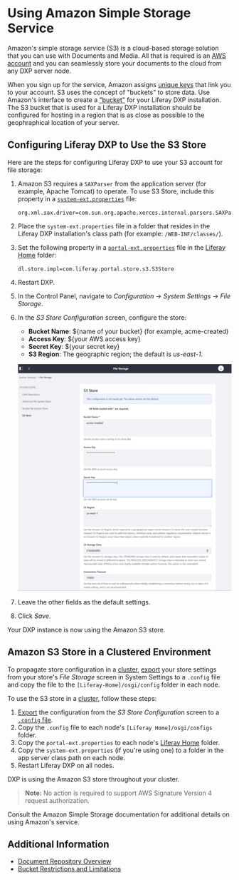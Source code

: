# Using Amazon Simple Storage Service

Amazon's simple storage service (S3) is a cloud-based storage solution that you can use with Documents and Media. All that is required is an [AWS account](https://aws.amazon.com/s3/) and you can seamlessly store your documents to the cloud from any DXP server node.

When you sign up for the service, Amazon assigns [unique keys](https://docs.aws.amazon.com/general/latest/gr/aws-sec-cred-types.html/) that link you to your account. S3 uses the concept of "buckets" to store data. Use Amazon's interface to create a ["bucket"](https://docs.aws.amazon.com/AmazonS3/latest/user-guide/create-bucket.html) for your Liferay DXP installation. The S3 bucket that is used for a Liferay DXP installation should be configured for hosting in a region that is as close as possible to the geophraphical location of your server.

## Configuring Liferay DXP to Use the S3 Store

Here are the steps for configuring Liferay DXP to use your S3 account for file storage:

1. Amazon S3 requires a `SAXParser` from the application server (for example, Apache Tomcat) to operate. To use S3 Store, include this property in a [`system-ext.properties`](../../14-reference/04-system-properties.md) file:

    ```properties
    org.xml.sax.driver=com.sun.org.apache.xerces.internal.parsers.SAXParser
    ```

1. Place the `system-ext.properties` file in a folder that resides in the Liferay DXP installation's class path (for example: `/WEB-INF/classes/`).

1. Set the following property in a [`portal-ext.properties`](../../14-reference/03-portal-properties.md) file in the [Liferay Home](../../14-reference/01-liferay-home.md) folder:

    ```properties
    dl.store.impl=com.liferay.portal.store.s3.S3Store
    ```

1. Restart DXP.
1. In the Control Panel, navigate to *Configuration* &rarr; *System Settings* &rarr; *File Storage*.
1. In the *S3 Store Configuration* screen, configure the store:

    * **Bucket Name**: ${name of your bucket} (for example, acme-created)
    * **Access Key**: ${your AWS access key}
    * **Secret Key**: ${your secret key}
    * **S3 Region**: The geographic region; the default is _us-east-1_.

    ![Amazon S3 Store Configurations](./using-amazon-s3-store/images/01.png)

1. Leave the other fields as the default settings.
1. Click _Save_.

Your DXP instance is now using the Amazon S3 store.

## Amazon S3 Store in a Clustered Environment

<!-- Please update the below links to the relevant clustering articles as needed. -->
To propagate store configuration in a [cluster](https://help.liferay.com/hc/articles/360029123831-Liferay-DXP-Clustering), [export](https://help.liferay.com/hc/articles/360029131591-System-Settings#exporting-and-importing-configurations) your store settings from your store's *File Storage* screen in System Settings to a `.config` file and copy the file to the `[Liferay-Home]/osgi/config` folder in each node.

To use the S3 store in a [cluster](https://help.liferay.com/hc/articles/360029123831-Liferay-DXP-Clustering), follow these steps:

1. [Export](https://help.liferay.com/hc/articles/360029131591-System-Settings#exporting-and-importing-configurations) the configuration from the *S3 Store Configuration* screen to a [`.config` file](https://help.liferay.com/hc/articles/360029131651-Understanding-System-Configuration-Files).
1. Copy the `.config` file to each node's `[Liferay Home]/osgi/configs` folder.
1. Copy the `portal-ext.properties` to each node's [Liferay Home](../../14-reference/01-liferay-home.md) folder.
1. Copy the `system-ext.properties` (if you're using one) to a folder in the app server class path on each node.
1. Restart Liferay DXP on all nodes.

DXP is using the Amazon S3 store throughout your cluster.

> **Note:** No action is required to support AWS Signature Version 4 request authorization.

Consult the Amazon Simple Storage documentation for additional details on using Amazon's service.

## Additional Information

* [Document Repository Overview](./configuring-the-document-library-repository/document-repository-overview.md)
* [Bucket Restrictions and Limitations](https://docs.aws.amazon.com/AmazonS3/latest/dev//BucketRestrictions.html#bucketnamingrules)
